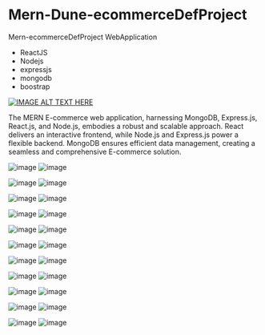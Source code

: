 ﻿# Mern-Dune-ecommerceDefProject
 
 Mern-ecommerceDefProject WebApplication
- ReactJS
- Nodejs
- expressjs
- mongodb
- boostrap

[![IMAGE ALT TEXT HERE](https://img.youtube.com/vi/juSkjnn_iJg/0.jpg)](https://www.youtube.com/watch?v=juSkjnn_iJg)

The MERN E-commerce web application, harnessing MongoDB, Express.js, React.js, and Node.js, embodies a robust and scalable approach. React delivers an interactive frontend, while Node.js and Express.js power a flexible backend. MongoDB ensures efficient data management, creating a seamless and comprehensive E-commerce solution.


![image](https://github.com/masudfcs1/Mern-Dune-ecommerceDefProject/assets/57311382/0189d944-092d-4820-9612-40db1d1a624b)
![image](https://github.com/masudfcs1/Mern-Dune-ecommerceDefProject/assets/57311382/5008d017-a9a0-4f5d-91c9-7681ed617c5e)

![image](https://github.com/masudfcs1/Mern-Dune-ecommerceDefProject/assets/57311382/9af19099-c528-4396-af93-e0b1ad66b63e)
![image](https://github.com/masudfcs1/Mern-Dune-ecommerceDefProject/assets/57311382/90f326f3-342c-4718-87e1-3ac91f8f2b58)

![image](https://github.com/masudfcs1/Mern-Dune-ecommerceDefProject/assets/57311382/a92a378f-db53-4017-a32f-b7ca19ae1192)
![image](https://github.com/masudfcs1/Mern-Dune-ecommerceDefProject/assets/57311382/7346666a-c6f1-4f61-a756-8d4206acabd4)


![image](https://github.com/masudfcs1/Mern-Dune-ecommerceDefProject/assets/57311382/7407d462-cc74-4875-9ca3-492bbca62af7)
![image](https://github.com/masudfcs1/Mern-Dune-ecommerceDefProject/assets/57311382/d467f254-28a3-4661-a412-28781248a534)

![image](https://github.com/masudfcs1/Mern-Dune-ecommerceDefProject/assets/57311382/e76ab084-524e-46c0-aabb-d3cd5640f15b)
![image](https://github.com/masudfcs1/Mern-Dune-ecommerceDefProject/assets/57311382/6c6936a4-65eb-4331-a98e-679bf6803a56)


![image](https://github.com/masudfcs1/Mern-Dune-ecommerceDefProject/assets/57311382/56f8c85f-0ced-4b62-beba-ea473f1fb39e)
![image](https://github.com/masudfcs1/Mern-Dune-ecommerceDefProject/assets/57311382/daf03620-146b-46a0-9c37-86ea0f594946)

![image](https://github.com/masudfcs1/Mern-Dune-ecommerceDefProject/assets/57311382/282a3076-883a-425c-ae3c-1432f927bcdb)
![image](https://github.com/masudfcs1/Mern-Dune-ecommerceDefProject/assets/57311382/7eeded11-129a-4cbc-ac5b-9ef79fa9d8a7)

![image](https://github.com/masudfcs1/Mern-Dune-ecommerceDefProject/assets/57311382/868b82b0-704c-4966-ab50-ca42549f56a2)
![image](https://github.com/masudfcs1/Mern-Dune-ecommerceDefProject/assets/57311382/f79df187-3101-4b4f-8fd5-a411ee216343)

![image](https://github.com/masudfcs1/Mern-Dune-ecommerceDefProject/assets/57311382/d5144412-5763-4ad8-8130-016c178f18cb)
![image](https://github.com/masudfcs1/Mern-Dune-ecommerceDefProject/assets/57311382/37ceb920-b9b2-40f1-9346-77453eadb738)

![image](https://github.com/masudfcs1/Mern-Dune-ecommerceDefProject/assets/57311382/898973f9-ea41-42d0-bbb3-0432d2c7e105)
![image](https://github.com/masudfcs1/Mern-Dune-ecommerceDefProject/assets/57311382/496f547b-7394-4784-ac84-92dbf0636307)

![image](https://github.com/masudfcs1/Mern-Dune-ecommerceDefProject/assets/57311382/8f4fe1f5-2fbd-4f08-8077-d05fe872eef1)
![image](https://github.com/masudfcs1/Mern-Dune-ecommerceDefProject/assets/57311382/188bafd3-0f8a-4f2a-826d-e6e88badcee8)



